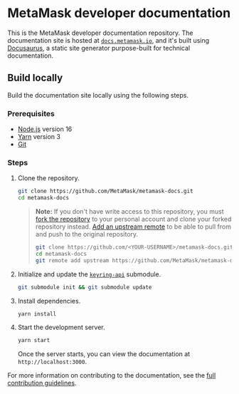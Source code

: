 # MetaMask developer documentation

This is the MetaMask developer documentation repository.
The documentation site is hosted at [`docs.metamask.io`](https://docs.metamask.io), and it's
built using [Docusaurus](https://docusaurus.io/), a static site generator purpose-built for
technical documentation.

## Build locally

Build the documentation site locally using the following steps.

### Prerequisites

- [Node.js](https://nodejs.org/) version 16
- [Yarn](https://yarnpkg.com/) version 3
- [Git](https://git-scm.com/)

### Steps

1. Clone the repository.

    ```bash
    git clone https://github.com/MetaMask/metamask-docs.git
    cd metamask-docs
    ```

    > **Note:** If you don't have write access to this repository, you must [fork the repository](https://docs.github.com/en/get-started/quickstart/fork-a-repo#forking-a-repository) to your personal account and clone your forked repository instead. [Add an upstream remote](https://docs.github.com/en/get-started/quickstart/fork-a-repo#configuring-git-to-sync-your-fork-with-the-upstream-repository) to be able to pull from and push to the original repository.
    >
    > ```bash
    > git clone https://github.com/<YOUR-USERNAME>/metamask-docs.git
    > cd metamask-docs
    > git remote add upstream https://github.com/MetaMask/metamask-docs.git
    > ```
   
2. Initialize and update the [`keyring-api`](https://github.com/MetaMask/keyring-api) submodule.

    ```bash
    git submodule init && git submodule update
    ```
   
3. Install dependencies.

    ```bash
    yarn install
    ```
   
4. Start the development server.

    ```bash
    yarn start
    ```
   
    Once the server starts, you can view the documentation at `http://localhost:3000`.

For more information on contributing to the documentation, see the [full contribution guidelines](CONTRIBUTING.md).
